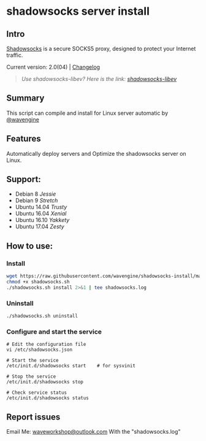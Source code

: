 # shadowsocks server install

## Intro

[Shadowsocks](https://shadowsocks.org) is a secure SOCKS5 proxy, designed to protect your Internet traffic.

Current version: 2.0(04) | [Changelog](/change.log)


> *Use shadowsocks-libev? Here is the link: [shadowsocks-libev](https://github.com/wavengine/shadowsocks-libev-install)*

## Summary

This script can compile and install for Linux server automatic by [@wavengine](https://github.com/wavengine)

## Features

Automatically deploy servers and Optimize the shadowsocks server on Linux.

## Support:

* Debian 8 *Jessie*
* Debian 9 *Stretch*
* Ubuntu 14.04 *Trusty*
* Ubuntu 16.04 *Xenial*
* Ubuntu 16.10 *Yakkety*
* Ubuntu 17.04 *Zesty*

## How to use:

### Install
```bash
wget https://raw.githubusercontent.com/wavengine/shadowsocks-install/master/shadowsocks.sh
chmod +x shadowsocks.sh
./shadowsocks.sh install 2>&1 | tee shadowsocks.log
```

### Uninstall

```bash
./shadowsocks.sh uninstall
```

### Configure and start the service
```
# Edit the configuration file
vi /etc/shadowsocks.json

# Start the service
/etc/init.d/shadowsocks start    # for sysvinit

# Stop the service
/etc/init.d/shadowsocks stop

# Check service status
/etc/init.d/shadowsocks status
```

## Report issues

Email Me: waveworkshop@outlook.com
With the "shadowsocks.log"
